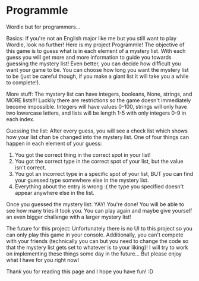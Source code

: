 # Programmle
Wordle but for programmers...

Basics:
If you're not an English major like me but you still want to play Wordle, look no further! Here is my project Programmle! The objective of this game is to guess what is in each element of a mystery list. With each guess you will get more and more information to guide you towards guessing the mystery list! Even better, you can decide how difficult you want your game to be. You can choose how long you want the mystery list to be (just be careful though, if you make a giant list it will take you a while to complete!).

More stuff:
The mystery list can have integers, booleans, None, strings, and MORE lists!!! Luckily there are restrictions so the game doesn't immediately become impossible. Integers will have values 0-100, strings will only have two lowercase letters, and lists will be length 1-5 with only integers 0-9 in each index. 

Guessing the list:
After every guess, you will see a check list which shows how your list chan be changed into the mystery list. One of four things can happen in each element of your guess:
1) You got the correct thing in the correct spot in your list!
2) You got the correct type in the correct spot of your list, but the value isn't correct.
3) You got an incorrect type in a specific spot of your list, BUT you can find your guessed type somewhere else in the mystery list.
4) Everything about the entry is wrong :( the type you specified doesn't appear anywhere else in the list.

Once you guessed the mystery list:
YAY! You're done! You will be able to see how many tries it took you. You can play again and maybe give yourself an even bigger challenge with a larger mystery list!

The future for this project:
Unfortunately there is no UI to this project so you can only play this game in your console. Additionally, you can't compete with your friends (technically you can but you need to change the code so that the mystery list gets set to whatever is to your liking)! I will try to work on implementing these things some day in the future... But please enjoy what I have for you right now!

Thank you for reading this page and I hope you have fun! :D
